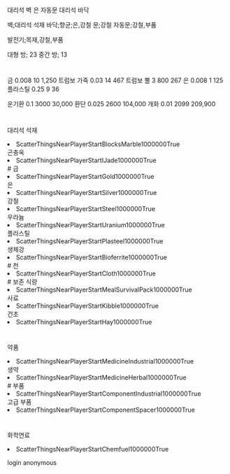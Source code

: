 #
대리석 벽
은 자동문
대리석 바닥


벽;대리석 석재
바닥;향균;은,강철
문;강철 자동문;강철,부품

발전기;목재,강철,부품

대형 방; 23
중간 방; 13


#
금		0.008	10	 1,250 
트럼보 가죽	0.03	14	 467 
트럼보 뿔	3	800	 267 
은		0.008	1	 125 
플라스틸		0.25	9	 36 

운기환		0.1	3000	 30,000 
환단		0.025	2600	 104,000 
개화		0.01	2099	 209,900 



#
대리석 석재
<li Class="ScenPart_ScatterThingsNearPlayerStart"><def>ScatterThingsNearPlayerStart</def><thingDef>BlocksMarble</thingDef><count>1000000</count><allowRoofed>True</allowRoofed></li>
곤충옥
<li Class="ScenPart_ScatterThingsNearPlayerStart"><def>ScatterThingsNearPlayerStart</def><thingDef>IJade</thingDef><count>1000000</count><allowRoofed>True</allowRoofed></li>
#
금
<li Class="ScenPart_ScatterThingsNearPlayerStart"><def>ScatterThingsNearPlayerStart</def><thingDef>Gold</thingDef><count>1000000</count><allowRoofed>True</allowRoofed></li>
은
<li Class="ScenPart_ScatterThingsNearPlayerStart"><def>ScatterThingsNearPlayerStart</def><thingDef>Silver</thingDef><count>1000000</count><allowRoofed>True</allowRoofed></li>
강철
<li Class="ScenPart_ScatterThingsNearPlayerStart"><def>ScatterThingsNearPlayerStart</def><thingDef>Steel</thingDef><count>1000000</count><allowRoofed>True</allowRoofed></li>
우라늄
<li Class="ScenPart_ScatterThingsNearPlayerStart"><def>ScatterThingsNearPlayerStart</def><thingDef>Uranium</thingDef><count>1000000</count><allowRoofed>True</allowRoofed></li>
플라스틸
<li Class="ScenPart_ScatterThingsNearPlayerStart"><def>ScatterThingsNearPlayerStart</def><thingDef>Plasteel</thingDef><count>1000000</count><allowRoofed>True</allowRoofed></li>
생체강
<li Class="ScenPart_ScatterThingsNearPlayerStart"><def>ScatterThingsNearPlayerStart</def><thingDef>Bioferrite</thingDef><count>1000000</count><allowRoofed>True</allowRoofed></li>
#
천
<li Class="ScenPart_ScatterThingsNearPlayerStart"><def>ScatterThingsNearPlayerStart</def><thingDef>Cloth</thingDef><count>1000000</count><allowRoofed>True</allowRoofed></li>
#
보존 식량
<li Class="ScenPart_ScatterThingsNearPlayerStart"><def>ScatterThingsNearPlayerStart</def><thingDef>MealSurvivalPack</thingDef><count>1000000</count><allowRoofed>True</allowRoofed></li>
사료
<li Class="ScenPart_ScatterThingsNearPlayerStart"><def>ScatterThingsNearPlayerStart</def><thingDef>Kibble</thingDef><count>1000000</count><allowRoofed>True</allowRoofed></li>
건초
<li Class="ScenPart_ScatterThingsNearPlayerStart"><def>ScatterThingsNearPlayerStart</def><thingDef>Hay</thingDef><count>1000000</count><allowRoofed>True</allowRoofed></li>

#
약품
<li Class="ScenPart_ScatterThingsNearPlayerStart"><def>ScatterThingsNearPlayerStart</def><thingDef>MedicineIndustrial</thingDef><count>1000000</count><allowRoofed>True</allowRoofed></li>            
생약
<li Class="ScenPart_ScatterThingsNearPlayerStart"><def>ScatterThingsNearPlayerStart</def><thingDef>MedicineHerbal</thingDef><count>1000000</count><allowRoofed>True</allowRoofed></li>
#
부품
<li Class="ScenPart_ScatterThingsNearPlayerStart"><def>ScatterThingsNearPlayerStart</def><thingDef>ComponentIndustrial</thingDef><count>1000000</count><allowRoofed>True</allowRoofed></li>
고급 부품
<li Class="ScenPart_ScatterThingsNearPlayerStart"><def>ScatterThingsNearPlayerStart</def><thingDef>ComponentSpacer</thingDef><count>1000000</count><allowRoofed>True</allowRoofed></li>

#
화학연료
<li Class="ScenPart_ScatterThingsNearPlayerStart"><def>ScatterThingsNearPlayerStart</def><thingDef>Chemfuel</thingDef><count>1000000</count><allowRoofed>True</allowRoofed></li>            

login anonymous

